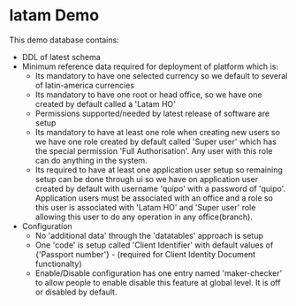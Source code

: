 latam Demo
======

This demo database contains:

- DDL of latest schema
- Minimum reference data required for deployment of platform which is:
  -  Its mandatory to have one selected currency so we default to several of latin-america currencies
  -  Its mandatory to have one root or head office, so we have one created by default called a 'Latam HO'
  -  Permissions supported/needed by latest release of software are setup
  -  Its mandatory to have at least one role when creating new users so we have one role created by default called 'Super user' which has the special permission 'Full Authorisation'. Any user with this role can do anything in the system.
  -  Its required to have at least one application user setup so remaining setup can be done through ui so we have on application user created by default with username 'quipo' with a password of 'quipo'. Application users must be associated with an office and a role so this user is associated with 'Latam HO' and 'Super user' role allowing this user to do any operation in any office(branch).
- Configuration
  - No 'additional data' through the 'datatables' approach is setup
  - One 'code' is setup called 'Client Identifier' with default values of {'Passport number'} - (required for Client Identity Document functionalty)
  - Enable/Disable configuration has one entry named 'maker-checker' to allow people to enable disable this feature at global level. It is off or disabled by default.
